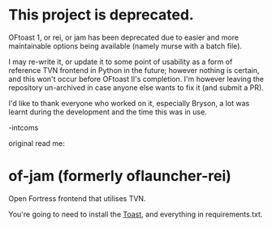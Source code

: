 # This project is deprecated.
OFtoast 1, or rei, or jam has been deprecated due to easier and more maintainable options being available (namely murse with a batch file).

I may re-write it, or update it to some point of usability as a form of reference TVN frontend in Python in the future; however nothing is certain, and this won't occur before OFtoast II's completion. I'm however leaving the repository un-archived in case anyone else wants to fix it (and submit a PR).

I'd like to thank everyone who worked on it, especially Bryson, a lot was learnt during the development and the time this was in use.

-intcoms

original read me:
# of-jam (formerly oflauncher-rei) 
Open Fortress frontend that utilises TVN.

You're going to need to install the [Toast](http://github.com/int-72h/toast), and everything in requirements.txt.
